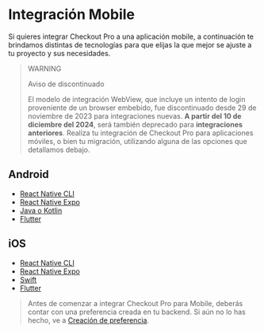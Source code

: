 # Integración Mobile

Si quieres integrar Checkout Pro a una aplicación mobile, a continuación te brindamos distintas de tecnologías para que elijas la que mejor se ajuste a tu proyecto y sus necesidades.

> WARNING
>
> Aviso de discontinuado
>
> El modelo de integración WebView, que incluye un intento de login proveniente de un browser embebido, fue discontinuado desde 29 de noviembre de 2023 para integraciones nuevas. **A partir del 10 de diciembre del 2024**, será también deprecado para **integraciones anteriores**. Realiza tu integración de Checkout Pro para aplicaciones móviles, o bien tu migración, utilizando alguna de las opciones que detallamos debajo.

## Android

* [React Native CLI](/developers/es/docs/checkout-pro/integrate-checkout-pro/mobile/android/reactnative-cli)
* [React Native Expo](/developers/es/docs/checkout-pro/integrate-checkout-pro/mobile/android/reactnative-expo-go)
* [Java o Kotlin](/developers/es/docs/checkout-pro/integrate-checkout-pro/mobile/android/java-kotlin)
* [Flutter](/developers/es/docs/checkout-pro/integrate-checkout-pro/mobile/android/flutter)

## iOS

* [React Native CLI](/developers/es/docs/checkout-pro/integrate-checkout-pro/mobile/ios/reactnative-cli)
* [React Native Expo](/developers/es/docs/checkout-pro/integrate-checkout-pro/mobile/ios/reactnative-expo-go)
* [Swift](/developers/es/docs/checkout-pro/integrate-checkout-pro/mobile/ios/swift)
* [Flutter](/developers/es/docs/checkout-pro/integrate-checkout-pro/mobile/ios/flutter)

> Antes de comenzar a integrar Checkout Pro para Mobile, deberás contar con una preferencia creada en tu backend. Si aún no lo has hecho, ve a [Creación de preferencia](/developers/es/docs/checkout-pro/integrate-preferences).
